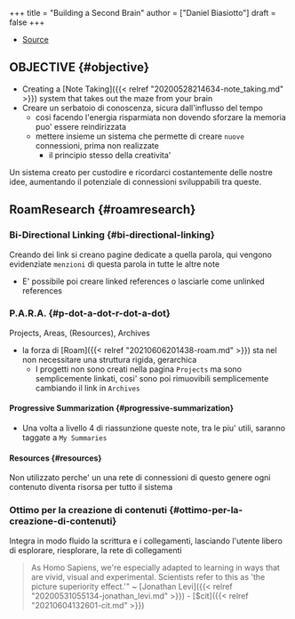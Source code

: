 +++
title = "Building a Second Brain"
author = ["Daniel Biasiotto"]
draft = false
+++

-   [Source](https://www.reddit.com/r/RoamResearch/comments/eho7de/building_a_second_brain_in_roamand_why_you_might/)


## OBJECTIVE {#objective}

-   Creating a [Note Taking]({{< relref "20200528214634-note_taking.md" >}}) system that takes out the maze from your brain
-   Creare un serbatoio di conoscenza, sicura dall'influsso del tempo
    -   cosi facendo l'energia risparmiata non dovendo sforzare la memoria puo' essere reindirizzata
    -   mettere insieme un sistema che permette di creare `nuove` connessioni, prima non realizzate
        -   il principio stesso della creativita'

Un sistema creato per custodire e ricordarci costantemente delle nostre idee, aumentando il potenziale di connessioni sviluppabili tra queste.


## RoamResearch {#roamresearch}


### Bi-Directional Linking {#bi-directional-linking}

Creando dei link si creano pagine dedicate a quella parola, qui vengono evidenziate `menzioni` di questa parola in tutte le altre note

-   E' possibile poi creare linked references o lasciarle come unlinked references


### P.A.R.A. {#p-dot-a-dot-r-dot-a-dot}

Projects, Areas, (Resources), Archives

-   la forza di [Roam]({{< relref "20210606201438-roam.md" >}}) sta nel non necessitare una struttura rigida, gerarchica
    -   I progetti non sono creati nella pagina `Projects` ma sono semplicemente linkati, cosi' sono poi rimuovibili semplicemente cambiando il link in `Archives`


#### Progressive Summarization {#progressive-summarization}

-   Una volta a livello 4 di riassunzione queste note, tra le piu' utili, saranno taggate a `My Summaries`


#### Resources {#resources}

Non utilizzato perche' un una rete di connessioni di questo genere ogni contenuto diventa risorsa per tutto il sistema


### Ottimo per la creazione di contenuti {#ottimo-per-la-creazione-di-contenuti}

Integra in modo fluido la scrittura e i collegamenti, lasciando l'utente libero di esplorare, riesplorare, la rete di collegamenti

> As Homo Sapiens, we're especially adapted to learning in ways that are vivid, visual and experimental. Scientists refer to this as 'the picture superiority effect.'" ~ [Jonathan Levi]({{< relref "20200531055134-jonathan_levi.md" >}}) - [$cit]({{< relref "20210604132601-cit.md" >}})